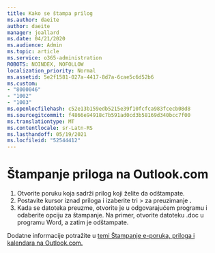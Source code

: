```yaml
---
title: Kako se štampa prilog
ms.author: daeite
author: daeite
manager: joallard
ms.date: 04/21/2020
ms.audience: Admin
ms.topic: article
ms.service: o365-administration
ROBOTS: NOINDEX, NOFOLLOW
localization_priority: Normal
ms.assetid: 5e2f1581-027a-4417-8d7a-6cae5c6d52b6
ms.custom:
- "8000046"
- "1002"
- "1003"
ms.openlocfilehash: c52e13b159edb5215e39f10fcfca983fcecb08d8
ms.sourcegitcommit: f4866e94918c7b591ad0cd3b58169d340bcc7f00
ms.translationtype: MT
ms.contentlocale: sr-Latn-RS
ms.lasthandoff: 05/19/2021
ms.locfileid: "52544412"
---
```

# <a name="print-an-attachment-in-outlookcom"></a>Štampanje priloga na Outlook.com

1. Otvorite poruku koja sadrži prilog koji želite da odštampate.
2. Postavite kursor iznad priloga i izaberite tri > za preuzimanje **.**
3. Kada se datoteka preuzme, otvorite je u odgovarajućem programu i odaberite opciju za štampanje. Na primer, otvorite datoteku .doc u programu Word, a zatim je odštampate.

Dodatne informacije potražite u [temi Štampanje e-poruka, priloga i kalendara na Outlook.com.](https://support.office.com/article/c835b8e5-b310-4cab-ac15-b6eb95149855?wt.mc_id=Office_Outlook_com_Alchemy)